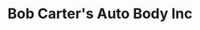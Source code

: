 ---
title: "Bob Carter's Auto Body Inc"
url: /downers-grove/bob-carters-auto-body-inc/
shop: car repair
---